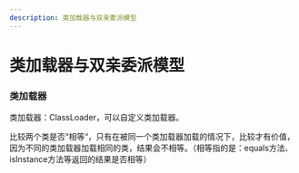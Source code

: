 ```yaml
---
description: 类加载器与双亲委派模型
---
```


# 类加载器与双亲委派模型

### 类加载器

类加载器：ClassLoader，可以自定义类加载器。

比较两个类是否“相等“，只有在被同一个类加载器加载的情况下，比较才有价值，因为不同的类加载器加载相同的类，结果会不相等。（相等指的是：equals方法、isInstance方法等返回的结果是否相等）

